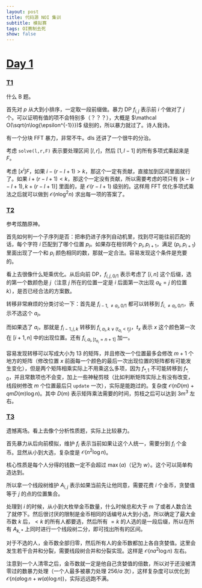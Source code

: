 ```yaml
---
layout: post
title: 代码源 NOI 集训
subtitle: 模拟赛
tags: OI赛制去死
show: false
---
```


# [Day 1](http://oj.daimayuan.top/contest/321)

### [T1](http://oj.daimayuan.top/contest/321/problem/3013)

什么 B 题。

首先对 $p$ 从大到小排序，一定取一段前缀做。暴力 DP $f_{i,j}$ 表示前 $i$ 个做对了 $j$ 个。可以证明有值的项不会特别多（？？？），大概是 $\mathcal O(\sqrt{n\log{\epsilon^{-1}}})$ 级别的，所以暴力就过了。诗人我诗。

有一个分块 FFT 暴力，非常不牛。dls 还讲了一个很牛的分治。

考虑 `solve(l,r,F)` 表示要处理区间 $[l,r]$，然后 $[1,l-1]$ 的所有多项式乘起来是 $F$。

考虑 $[x^i]F$，如果 $i-(r-l+1)>k$，那这个一定有贡献，直接加到区间里面就行了。如果 $i+(r-l+1)<k$，那这个一定没有贡献，所以需要考虑的项只有 $[k-(r-l+1),k+(r-l+1)]$ 里面的，是 $\mathcal O(r-l+1)$ 级别的。这样用 FFT 优化多项式乘法之后就可以做到 $\mathcal O(n\log^2 n)$ 求出每一项的答案了。

### [T2](http://oj.daimayuan.top/contest/321/problem/3014)

参考炫酷原神。

首先如何判一个子序列是否：把串扔进子序列自动机里，找到尽可能往前匹配的话，每个字符 $i$ 匹配到了哪个位置 $p_i$。如果存在相邻两个 $p_i,p_{i+1}$，满足 $(p_i,p_{i+1})$ 里面出现了一个和 $p_i$ 颜色相同的数，那就一定合法。容易发现这个条件是充要的。

看上去很像什么矩乘优化。从后向前 DP，$f_{i,j,0/1}$ 表示考虑了 $[i,n]$ 这个后缀，选的第一个数颜色是 $j$（注意 $j$ 所在的位置一定是 $i$ 后面第一次出现 $a_k=j$ 的位置 $k$），是否已经合法的方案数。

转移非常麻烦的分类讨论一下：首先是 $f_{i-1,\not=a_i,0/1}$ 都可以转移到 $f_{i,\not=a_i,0/1}$，表示不选这个 $a_i$。

而如果选了 $a_i$，那就是 $f_{i-1,j,k}$ 转移到 $f_{i,a_i,k\vee(t_{a_i}<t_j)}$，$t_{x}$ 表示 $x$ 这个颜色第一次在 $[i+1,n]$ 中的出现位置。还有 $f_{i,a_i,[t_{a_i}=n+1]}$ 加一。

容易发现转移可以写成大小为 $13$ 的矩阵，并且修改一个位置最多会修改 $m+1$ 个地方的矩阵（修改位置 $x$ 前面每一个颜色的最后一次出现位置的矩阵都有可能发生变化），但是两个矩阵相乘实际上不用乘这么多项，因为 $f_{\ast,1}$ 不可能转移到 $f_{\ast,0}$，并且常数项也不会变，加上一些神秘剪枝（比如判断矩阵实际上有没有改变，线段树修改 $m$ 个位置最后只 `update` 一次），实际是能跑过的。复杂度 $\mathcal O(nD(m)+qmD(m)\log n)$。其中 $D(m)$ 表示矩阵乘法需要的时间，剪枝之后可以达到 $3m^3$ 左右。

### [T3](http://oj.daimayuan.top/contest/321/problem/3015)

遗憾离场。看上去像个分析性质题，实际上比较暴力。

首先暴力从后向前模拟，维护 $f_i$ 表示当前如果让这个人统一，需要分到 $f_i$ 个金币。显然从小到大选，复杂度是 $\mathcal O(n^2\log n)$。

核心性质是每个人分得的钱数一定不会超过 $\max(a)$（记为 $w$）。这个可以简单构造达到。

所以拿一个线段树维护 $A_{i,j}$ 表示如果当前先让他同意，需要花费 $i$ 个金币，贪婪值等于 $j$ 的点的位置集合。

处理到 $i$ 的时候，从小到大枚举金币数量，什么时候总和大于 $m$ 了或者人数合法了就停下。然后很讨厌的限制是金币相同的话编号从大到小选，所以确定了最大金币数 $k$ 后，$<k$ 的所有人都要选，然后所有 $=k$ 的人选的是一段后缀，所以在所有 $A_{k,\ast}$ 上同时进行一个线段树二分，即可找出所有的区间。

对于不选的人，金币数全部归零，然后所有人的金币数都加上各自贪婪值。这里会发生若干合并和分裂，需要线段树合并和分裂实现。这样是 $\mathcal O(na^2\log n)$ 左右。

注意到一个人清零之后，金币数就一定是他自己贪婪值的倍数，所以对于还没被清零过的数暴力处理（一个人最多被暴力处理 $256/a$ 次），这样复杂度可以优化到 $\mathcal O(n(a\log n+w(a)\log n))$，实际远远跑不满。